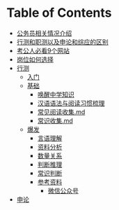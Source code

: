 # Table of Contents






+ [公务员相关情况介绍](公务员相关情况介绍.md)
+ [行测和职测以及申论和综应的区别](行测和职测以及申论和综应的区别.md)
+ [考公人必看9个网站](考公人必看9个网站.md)
+ [岗位如何选择](岗位如何选择.md)
+ [行测]()
    + [入门](xingce/入门.md)
    + [基础]()
        + [唤醒中学知识](xingce/1.基础知识/唤醒中学知识.md)
        + [汉语语法与阅读习惯梳理](xingce/1.基础知识/汉语语法与阅读习惯梳理.md)
        + [常见阅读收集.md](xingce/1.基础知识/常见阅读收集.md)
        + [常识收集.md](xingce/1.基础知识/常识收集.md)
    + [爆发]()
        + [言语理解](xingce/2.课程学习/1.言语理解.md)
        + [资料分析](xingce/2.课程学习/2.资料分析.md)
        + [数量关系](xingce/2.课程学习/3.数量关系.md)
        + [判断推理](xingce/2.课程学习/4.判断推理.md)
        + [常识判断](xingce/2.课程学习/5.常识.md)
        + [参考资料]()
          + [微信公众号](https://mp.weixin.qq.com/s/iQZp71t2gbhNSOmgc9WOTA)
+ [申论]()
